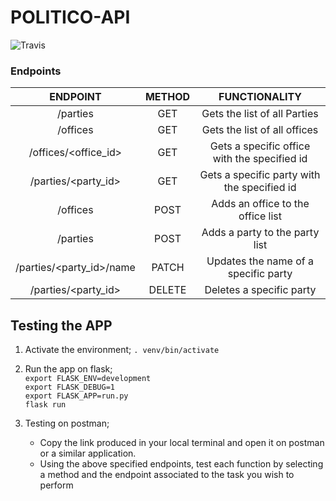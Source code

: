# POLITICO-API
![Travis](https://travis-ci.org/MwololoMike/POLITICO-API.svg?branch=develop)
### Endpoints

|   ENDPOINT  | METHOD | FUNCTIONALITY |
|:---:|:---:|:---:|
| /parties                |  GET     |  Gets the list of all Parties  |
| /offices                |  GET     |  Gets the list of all offices |
| /offices/<office_id>    |  GET     |  Gets a specific office with the specified id |
| /parties/<party_id>     |  GET     |  Gets a specific party with the specified id |
| /offices                |  POST    |  Adds an office to the office list  |
| /parties                |  POST    |  Adds a party to the party list |
| /parties/<party_id>/name|  PATCH   |  Updates the name of a specific party  |
| /parties/<party_id>     |  DELETE  |  Deletes a specific party




## Testing the APP 
1. Activate the environment;
   `. venv/bin/activate`
   
2. Run the app on flask;<br>
   `export FLASK_ENV=development`<br>
   `export FLASK_DEBUG=1`<br>
   `export FLASK_APP=run.py`<br>
   `flask run`
   
 3. Testing on postman;<br>
    * Copy the link produced in your local terminal and open it on postman or a similar application.
    * Using the above specified endpoints, test each function by selecting a method and the endpoint associated to the task you wish to perform